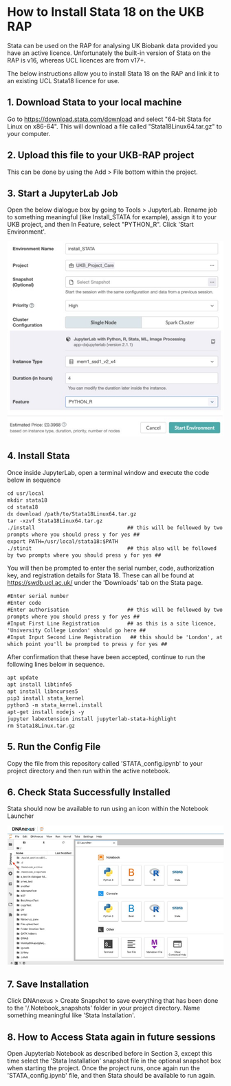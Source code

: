 # How to Install Stata 18 on the UKB RAP

Stata can be used on the RAP for analysing UK Biobank data provided you have an active licence. Unfortunately the built-in version of Stata on the RAP is v16, whereas UCL licences are from v17+.

The below instructions allow you to install Stata 18 on the RAP and link it to an existing UCL Stata18 licence for use.

## 1. Download Stata to your local machine

Go to https://download.stata.com/download and select "64-bit Stata for Linux on x86-64". This will download a file called "Stata18Linux64.tar.gz" to your computer.

## 2. Upload this file to your UKB-RAP project

This can be done by using the Add > File bottom within the project.

## 3. Start a JupyterLab Job

Open the below dialogue box by going to Tools > JupyterLab. Rename job to something meaningful (like Install_STATA for example), assign it to your UKB project, and then In Feature, select "PYTHON_R". Click 'Start Environment'. 

![Jupyter Lab Job Screen](Jupyterlabjob.jpg)

## 4. Install Stata

Once inside JupyterLab, open a terminal window and execute the code below in sequence

```
cd usr/local
mkdir stata18
cd stata18
dx download /path/to/Stata18Linux64.tar.gz
tar -xzvf Stata18Linux64.tar.gz
./install                              ## this will be followed by two prompts where you should press y for yes ##
export PATH=/usr/local/stata18:$PATH
./stinit                               ## this also will be followed by two prompts where you should press y for yes ##
```
You will then be prompted to enter the serial number, code, authorization key, and registration details for Stata 18. These can all be found at https://swdb.ucl.ac.uk/ under the 'Downloads' tab on the Stata page.
```
#Enter serial number
#Enter code
#Enter authorisation                   ## this will be followed by two prompts where you should press y for yes ##
#Input First Line Registration         ## as this is a site licence, 'University College London' should go here ##
#Input Input Second Line Registration   ## this should be 'London', at which point you'll be prompted to press y for yes ##
```
After confirmation that these have been accepted, continue to run the following lines below in sequence.
```
apt update
apt install libtinfo5
apt install libncurses5
pip3 install stata_kernel
python3 -m stata_kernel.install
apt-get install nodejs -y
jupyter labextension install jupyterlab-stata-highlight
rm Stata18Linux.tar.gz
```
## 5. Run the Config File

Copy the file from this repository called 'STATA_config.ipynb' to your project directory and then run within the active notebook.

## 6. Check Stata Successfully Installed

Stata should now be available to run using an icon within the Notebook Launcher

![Notebook Launcher Window](notebooklauncher.jpg)

## 7. Save Installation

Click DNAnexus > Create Snapshot to save everything that has been done to the '/.Notebook_snapshots' folder in your project directory. Name something meaningful like 'Stata Installation'.

## 8. How to Access Stata again in future sessions

Open Jupyterlab Notebook as described before in Section 3, except this time select the 'Stata Installation' snapshot file in the optional snapshot box when starting the project. Once the project runs, once again run the 'STATA_config.ipynb' file, and then Stata should be available to run again.



